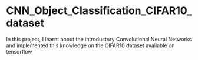 # CNN_Object_Classification_CIFAR10_dataset
 In this project, I learnt about the introductory Convolutional Neural Networks and implemented this knowledge on the CIFAR10 dataset available on tensorflow
